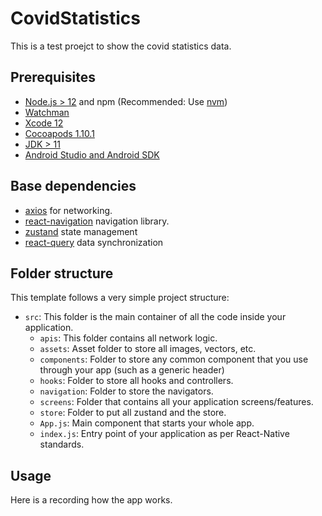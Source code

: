 # CovidStatistics


This is a test proejct to show the covid statistics data.

## Prerequisites

- [Node.js > 12](https://nodejs.org) and npm (Recommended: Use [nvm](https://github.com/nvm-sh/nvm))
- [Watchman](https://facebook.github.io/watchman)
- [Xcode 12](https://developer.apple.com/xcode)
- [Cocoapods 1.10.1](https://cocoapods.org)
- [JDK > 11](https://www.oracle.com/java/technologies/javase-jdk11-downloads.html)
- [Android Studio and Android SDK](https://developer.android.com/studio)

## Base dependencies

- [axios](https://github.com/axios/axios) for networking.
- [react-navigation](https://reactnavigation.org/) navigation library.
- [zustand](https://github.com/pmndrs/zustand) state management
- [react-query](https://react-query.tanstack.com/) data synchronization

## Folder structure

This template follows a very simple project structure:

- `src`: This folder is the main container of all the code inside your application.
  - `apis`: This folder contains all network logic.
  - `assets`: Asset folder to store all images, vectors, etc.
  - `components`: Folder to store any common component that you use through your app (such as a generic header)
  - `hooks`: Folder to store all hooks and controllers.
  - `navigation`: Folder to store the navigators.
  - `screens`: Folder that contains all your application screens/features.
  - `store`: Folder to put all zustand and the store.
  - `App.js`: Main component that starts your whole app.
  - `index.js`: Entry point of your application as per React-Native standards.

## Usage
Here is a recording how the app works.
